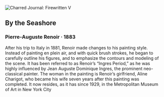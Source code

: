 <div class="artwork-of-the-day">
  <div class="container">
    <div class="img-wrapper">
      <img
        src="https://uploads4.wikiart.org/images/pierre-auguste-renoir/by-the-seashore-1883.jpg!Large.jpg"
        alt="Charred Journal: Firewritten V" />
    </div>
    <div class="artwork-detail">
      <div class="artwork-origin"> 
        <h2 class="artwork-name">By the Seashore</h2>
        <h3 class="artist">
          Pierre-Auguste Renoir
                    ·  1883
        </h3>
      </div>
      <p class="description">
        <span class="artwork-description-text ng-binding" ng-bind-html="viewModel.ArtworkOfTheDay.Description | unsafe">After his trip to Italy in 1881, Renoir made changes to his painting style. Instead of painting en plein air, and with quick brush strokes, he began to carefully outline his figures, and to emphasize the contours and modeling of the scene. It has been referred to as Renoir’s “Ingres Period,” as he was highly influenced by Jean Auguste Dominique Ingres, the prominent neo-classical painter. The woman in the painting is Renoir’s girlfriend, Aline Charigot, who became his wife seven years after this painting was completed. It now resides, as it has since 1929, in the Metropolitan Museum of Art in New York City </span>
                        <div class="text-shadow-container" ng-show="showShadow" style=""></div>
      </p>
    </div>
  </div>

</div>
